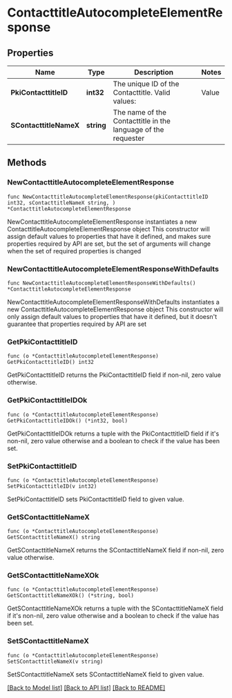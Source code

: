 # ContacttitleAutocompleteElementResponse

## Properties

Name | Type | Description | Notes
------------ | ------------- | ------------- | -------------
**PkiContacttitleID** | **int32** | The unique ID of the Contacttitle.  Valid values:  |Value|Description| |-|-| |1|Ms.| |2|Mr.| |4|(Blank)| |5|Me (For Notaries)| | 
**SContacttitleNameX** | **string** | The name of the Contacttitle in the language of the requester | 

## Methods

### NewContacttitleAutocompleteElementResponse

`func NewContacttitleAutocompleteElementResponse(pkiContacttitleID int32, sContacttitleNameX string, ) *ContacttitleAutocompleteElementResponse`

NewContacttitleAutocompleteElementResponse instantiates a new ContacttitleAutocompleteElementResponse object
This constructor will assign default values to properties that have it defined,
and makes sure properties required by API are set, but the set of arguments
will change when the set of required properties is changed

### NewContacttitleAutocompleteElementResponseWithDefaults

`func NewContacttitleAutocompleteElementResponseWithDefaults() *ContacttitleAutocompleteElementResponse`

NewContacttitleAutocompleteElementResponseWithDefaults instantiates a new ContacttitleAutocompleteElementResponse object
This constructor will only assign default values to properties that have it defined,
but it doesn't guarantee that properties required by API are set

### GetPkiContacttitleID

`func (o *ContacttitleAutocompleteElementResponse) GetPkiContacttitleID() int32`

GetPkiContacttitleID returns the PkiContacttitleID field if non-nil, zero value otherwise.

### GetPkiContacttitleIDOk

`func (o *ContacttitleAutocompleteElementResponse) GetPkiContacttitleIDOk() (*int32, bool)`

GetPkiContacttitleIDOk returns a tuple with the PkiContacttitleID field if it's non-nil, zero value otherwise
and a boolean to check if the value has been set.

### SetPkiContacttitleID

`func (o *ContacttitleAutocompleteElementResponse) SetPkiContacttitleID(v int32)`

SetPkiContacttitleID sets PkiContacttitleID field to given value.


### GetSContacttitleNameX

`func (o *ContacttitleAutocompleteElementResponse) GetSContacttitleNameX() string`

GetSContacttitleNameX returns the SContacttitleNameX field if non-nil, zero value otherwise.

### GetSContacttitleNameXOk

`func (o *ContacttitleAutocompleteElementResponse) GetSContacttitleNameXOk() (*string, bool)`

GetSContacttitleNameXOk returns a tuple with the SContacttitleNameX field if it's non-nil, zero value otherwise
and a boolean to check if the value has been set.

### SetSContacttitleNameX

`func (o *ContacttitleAutocompleteElementResponse) SetSContacttitleNameX(v string)`

SetSContacttitleNameX sets SContacttitleNameX field to given value.



[[Back to Model list]](../README.md#documentation-for-models) [[Back to API list]](../README.md#documentation-for-api-endpoints) [[Back to README]](../README.md)


